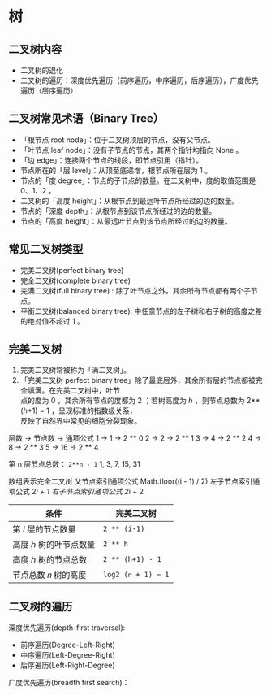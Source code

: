 # 树

## 二叉树内容
- 二叉树的退化
- 二叉树的遍历：深度优先遍历（前序遍历，中序遍历，后序遍历），广度优先遍历（层序遍历）

## 二叉树常见术语（Binary Tree）
- 「根节点 root node」：位于二叉树顶层的节点，没有父节点。
- 「叶节点 leaf node」：没有子节点的节点，其两个指针均指向 None 。
- 「边 edge」：连接两个节点的线段，即节点引用（指针）。
- 节点所在的「层 level」：从顶至底递增，根节点所在层为 1 。
- 节点的「度 degree」：节点的子节点的数量。在二叉树中，度的取值范围是 0、1、2 。
- 二叉树的「高度 height」：从根节点到最远叶节点所经过的边的数量。
- 节点的「深度 depth」：从根节点到该节点所经过的边的数量。
- 节点的「高度 height」：从最远叶节点到该节点所经过的边的数量。

## 常见二叉树类型
- 完美二叉树(perfect binary tree)
- 完全二叉树(complete binary tree)
- 完满二叉树(full binary tree) : 除了叶节点之外，其余所有节点都有两个子节点。
- 平衡二叉树(balanced binary tree):  中任意节点的左子树和右子树的高度之差的绝对值不超过 1 。

## 完美二叉树   
1. 完美二叉树常被称为「满二叉树」。 
2. 「完美二叉树 perfect binary tree」除了最底层外，其余所有层的节点都被完全填满。在完美二叉树中，叶节   
点的度为 0 ，其余所有节点的度都为 2 ；若树高度为 ℎ ，则节点总数为 2**(ℎ+1) − 1 ，呈现标准的指数级关系，   
反映了自然界中常见的细胞分裂现象。

层数 -> 节点数 -> 通项公式
1 -> 1  -> 2 ** 0
2 -> 2  -> 2 ** 1
3 -> 4  -> 2 ** 2
4 -> 8  -> 2 ** 3
5 -> 16 -> 2 ** 4

第 n 层节点总数： `2**n - 1`
1, 3, 7, 15, 31

数组表示完全二叉树
父节点索引通项公式 Math.floor((i - 1) / 2)
左子节点索引通项公式 2*i + 1
右子节点索引通项公式 2*i + 2


|               条件                        |             完美二叉树          |
| ---------------------------------------- | ------------------------------ |
| 第 𝑖 层的节点数量                          | `2 ** (i-1) `                  |
| 高度 ℎ 树的叶节点数量                     |  `2 ** h`                      |
| 高度 ℎ 树的节点总数                       |  `2 ** (h+1) - 1`              |
| 节点总数 𝑛 树的高度                       |  `log2 (𝑛 + 1) − 1`            |


## 二叉树的遍历
深度优先遍历(depth-first traversal):
  - 前序遍历(Degree-Left-Right)
  - 中序遍历(Left-Degree-Right)
  - 后序遍历(Left-Right-Degree)

广度优先遍历(breadth first search)：
